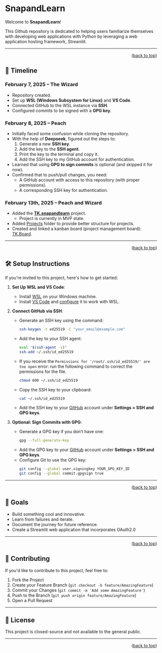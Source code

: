 <!--
README.md file intended to outline scope of the projects being
worked on as well as to serve as a changelog... for now.
-->

<a id="readme-top"></a>

# SnapandLearn

Welcome to **SnapandLearn**!

This Github repository is dedicated to helping users familiarize themselves with developing web applications with Python by leveraging a web application hosting framework, Streamlit.

---
<p align="right">(<a href="#readme-top">back to top</a>)</p>

## 📅 Timeline

### **February 7, 2025 – The Wizard**
- Repository created.
- Set up **WSL (Windows Subsystem for Linux)** and **VS Code**.
- Connected GitHub to the WSL instance via **SSH**.
- Configured commits to be signed with a **GPG key**.

### **February 8, 2025 – Peach**
- Initially faced some confusion while cloning the repository.
- With the help of **Deepseek**, figured out the steps to:
  1. Generate a new **SSH key**.
  2. Add the key to the **SSH agent**.
  3. Print the key to the terminal and copy it.
  4. Add the SSH key to my GitHub account for authentication.
- Learned that using **GPG to sign commits** is optional (and skipped it for now).
- Confirmed that to push/pull changes, you need:
  - A GitHub account with access to this repository (with proper permissions).
  - A corresponding SSH key for authentication.

### **February 13th, 2025 – Peach and Wizard**
- Added the [**TK.snapandlearn**](/Projects/TK.snapandlearn/) project.
  - Project is currently in MVP state.
- Added [Projects](/Projects/) folder to provide better structure for projects.
- Created and linked a kanban board (project management board): [TK.Board](https://github.com/users/JustKeagsTheWizard/projects/2).

---
<p align="right">(<a href="#readme-top">back to top</a>)</p>

## 🛠️ Setup Instructions

If you're invited to this project, here's how to get started:

1. **Set Up WSL and VS Code**:
   - Install [WSL](https://learn.microsoft.com/en-us/windows/wsl/install) on your Windows machine.
   - Install [VS Code](https://code.visualstudio.com/) and [configure](https://code.visualstudio.com/blogs/2019/09/03/wsl2) it to work with WSL.

2. **Connect GitHub via SSH**:
   - Generate an SSH key using the command:
     ```sh
     ssh-keygen -t ed25519 -C "your_email@example.com"
     ```
   - Add the key to your SSH agent:
     ```sh
     eval "$(ssh-agent -s)"
     ssh-add ~/.ssh/id_ed25519
     ```
    - If you receive the `Permissions for '/root/.ssh/id_ed25519/' are too open` error: run the following command to correct the permissions for the file.
      ```sh
      chmod 600 ~/.ssh/id_ed25519
      ```
   - Copy the SSH key to your clipboard:
     ```sh
     cat ~/.ssh/id_ed25519
     ```
   - Add the SSH key to your [GitHub](https://github.com/settings/keys) account under **Settings > SSH and GPG keys**.

3. **Optional: Sign Commits with GPG**:
   - Generate a GPG key if you don’t have one:
     ```sh
     gpg --full-generate-key
     ```
   - Add the GPG key to your [GitHub](https://github.com/settings/keys) account under **Settings > SSH and GPG keys**.
   - Configure Git to use the GPG key:
     ```sh
     git config --global user.signingkey YOUR_GPG_KEY_ID
     git config --global commit.gpgsign true
     ```

---

<p align="right">(<a href="#readme-top">back to top</a>)</p>

## 🚀 Goals

- Build something cool and innovative.
- Learn from failures and iterate.
- Document the journey for future reference.
- Create a Streamlit web application that incorporates OAuth2.0

---

<p align="right">(<a href="#readme-top">back to top</a>)</p>

## 🤝 Contributing

If you'd like to contribute to this project, feel free to:
1. Fork the Project
2. Create your Feature Branch (`git checkout -b feature/AmazingFeature`)
3. Commit your Changes (`git commit -m 'Add some AmazingFeature'`)
4. Push to the Branch (`git push origin feature/AmazingFeature`)
5. Open a Pull Request

---

## 📜 License

This project is closed-source and not available to the general public.

---
<p align="right">(<a href="#readme-top">back to top</a>)</p>